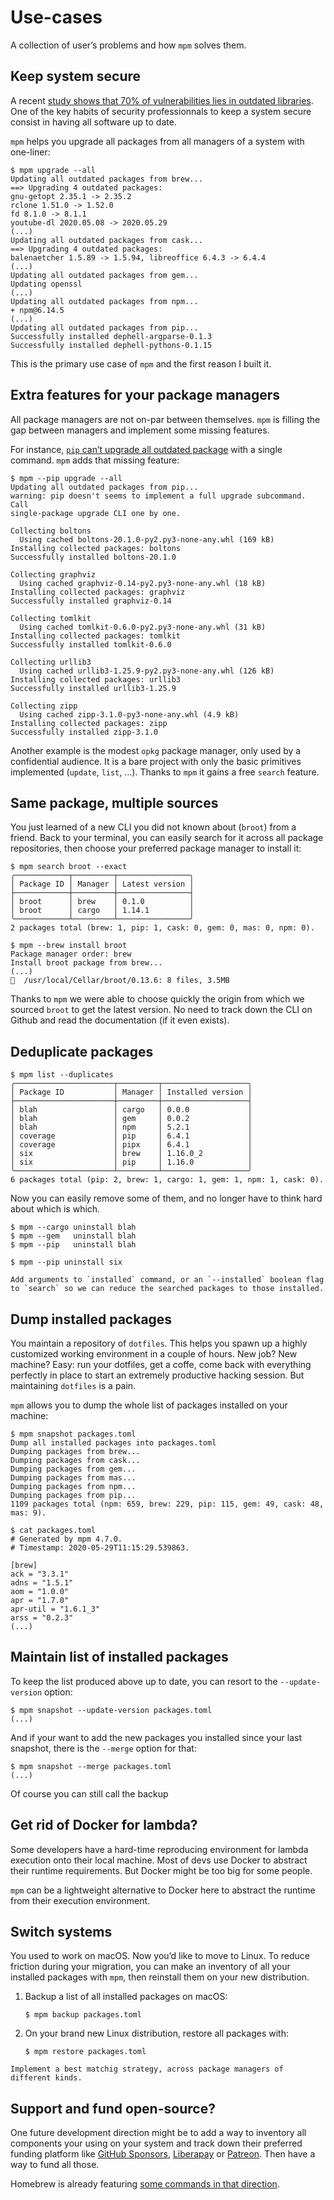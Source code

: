 # Use-cases

A collection of user’s problems and how `mpm` solves them.

## Keep system secure

A recent
[study shows that 70% of vulnerabilities lies in outdated libraries](https://developers.slashdot.org/story/20/05/23/2330244/open-source-security-report-finds-library-induced-flaws-in-70-of-applications).
One of the key habits of security professionnals to keep a system secure
consist in having all software up to date.

`mpm` helps you upgrade all packages from all managers of a system with
one-liner:

```shell-session
$ mpm upgrade --all
Updating all outdated packages from brew...
==> Upgrading 4 outdated packages:
gnu-getopt 2.35.1 -> 2.35.2
rclone 1.51.0 -> 1.52.0
fd 8.1.0 -> 8.1.1
youtube-dl 2020.05.08 -> 2020.05.29
(...)
Updating all outdated packages from cask...
==> Upgrading 4 outdated packages:
balenaetcher 1.5.89 -> 1.5.94, libreoffice 6.4.3 -> 6.4.4
(...)
Updating all outdated packages from gem...
Updating openssl
(...)
Updating all outdated packages from npm...
+ npm@6.14.5
(...)
Updating all outdated packages from pip...
Successfully installed dephell-argparse-0.1.3
Successfully installed dephell-pythons-0.1.15
```

This is the primary use case of `mpm` and the first reason I built it.

## Extra features for your package managers

All package managers are not on-par between themselves. `mpm` is filling the
gap between managers and implement some missing features.

For instance,
[`pip` can’t upgrade all outdated package](https://github.com/pypa/pip/issues/4551)
with a single command. `mpm` adds that missing feature:

```shell-session
$ mpm --pip upgrade --all
Updating all outdated packages from pip...
warning: pip doesn't seems to implement a full upgrade subcommand. Call
single-package upgrade CLI one by one.

Collecting boltons
  Using cached boltons-20.1.0-py2.py3-none-any.whl (169 kB)
Installing collected packages: boltons
Successfully installed boltons-20.1.0

Collecting graphviz
  Using cached graphviz-0.14-py2.py3-none-any.whl (18 kB)
Installing collected packages: graphviz
Successfully installed graphviz-0.14

Collecting tomlkit
  Using cached tomlkit-0.6.0-py2.py3-none-any.whl (31 kB)
Installing collected packages: tomlkit
Successfully installed tomlkit-0.6.0

Collecting urllib3
  Using cached urllib3-1.25.9-py2.py3-none-any.whl (126 kB)
Installing collected packages: urllib3
Successfully installed urllib3-1.25.9

Collecting zipp
  Using cached zipp-3.1.0-py3-none-any.whl (4.9 kB)
Installing collected packages: zipp
Successfully installed zipp-3.1.0
```

Another example is the modest `opkg` package manager, only used by a
confidential audience. It is a bare project with only the basic primitives
implemented (`update`, `list`, …). Thanks to `mpm` it gains a free `search`
feature.

## Same package, multiple sources

You just learned of a new CLI you did not known about (`broot`) from a friend.
Back to your terminal, you can easily search for it across all package
repositories, then choose your preferred package manager to install it:

```shell-session
$ mpm search broot --exact
╭────────────┬─────────┬────────────────╮
│ Package ID │ Manager │ Latest version │
├────────────┼─────────┼────────────────┤
│ broot      │ brew    │ 0.1.0          │
│ broot      │ cargo   │ 1.14.1         │
╰────────────┴─────────┴────────────────╯
2 packages total (brew: 1, pip: 1, cask: 0, gem: 0, mas: 0, npm: 0).
```

```shell-session
$ mpm --brew install broot
Package manager order: brew
Install broot package from brew...
(...)
🍺  /usr/local/Cellar/broot/0.13.6: 8 files, 3.5MB
```

Thanks to `mpm` we were able to choose quickly the origin from which we sourced
`broot` to get the latest version. No need to track down the CLI on Github and
read the documentation (if it even exists).

## Deduplicate packages

```shell-session
$ mpm list --duplicates
╭──────────────────────┬─────────┬───────────────────╮
│ Package ID           │ Manager │ Installed version │
├──────────────────────┼─────────┼───────────────────┤
│ blah                 │ cargo   │ 0.0.0             │
│ blah                 │ gem     │ 0.0.2             │
│ blah                 │ npm     │ 5.2.1             │
│ coverage             │ pip     │ 6.4.1             │
│ coverage             │ pipx    │ 6.4.1             │
│ six                  │ brew    │ 1.16.0_2          │
│ six                  │ pip     │ 1.16.0            │
╰──────────────────────┴─────────┴───────────────────╯
6 packages total (pip: 2, brew: 1, cargo: 1, gem: 1, npm: 1, cask: 0).
```

Now you can easily remove some of them, and no longer have to think hard about
which is which.

```shell-session
$ mpm --cargo uninstall blah
$ mpm --gem   uninstall blah
$ mpm --pip   uninstall blah

$ mpm --pip uninstall six
```

```{todo}
Add arguments to `installed` command, or an `--installed` boolean flag to `search` so we can reduce the searched packages to those installed.
```

## Dump installed packages

You maintain a repository of `dotfiles`. This helps you spawn up a highly
customized working environment in a couple of hours. New job? New machine?
Easy: run your dotfiles, get a coffe, come back with everything perfectly in
place to start an extremely productive hacking session. But maintaining
`dotfiles` is a pain.

`mpm` allows you to dump the whole list of packages installed on your machine:

```shell-session
$ mpm snapshot packages.toml
Dump all installed packages into packages.toml
Dumping packages from brew...
Dumping packages from cask...
Dumping packages from gem...
Dumping packages from mas...
Dumping packages from npm...
Dumping packages from pip...
1109 packages total (npm: 659, brew: 229, pip: 115, gem: 49, cask: 48, mas: 9).
```

```shell-session
$ cat packages.toml
# Generated by mpm 4.7.0.
# Timestamp: 2020-05-29T11:15:29.539863.

[brew]
ack = "3.3.1"
adns = "1.5.1"
aom = "1.0.0"
apr = "1.7.0"
apr-util = "1.6.1_3"
arss = "0.2.3"
(...)
```

## Maintain list of installed packages

To keep the list produced above up to date, you can resort to the `--update-version` option:

```shell-session
$ mpm snapshot --update-version packages.toml
(...)
```

And if your want to add the new packages you installed since your last snapshot, there is the `--merge` option for that:

```shell-session
$ mpm snapshot --merge packages.toml
(...)
```

Of course you can still call the backup

## Get rid of Docker for lambda?

Some developers have a hard-time reproducing environment for lambda execution
onto their local machine. Most of devs use Docker to abstract their runtime
requirements. But Docker might be too big for some people.

`mpm` can be a lightweight alternative to Docker here to abstract the runtime
from their execution environment.

## Switch systems

You used to work on macOS. Now you’d like to move to Linux. To reduce friction
during your migration, you can make an inventory of all your installed packages with `mpm`,
then reinstall them on your new distribution.

1. Backup a list of all installed packages on macOS:

   ```shell-session
   $ mpm backup packages.toml
   ```

1. On your brand new Linux distribution, restore all packages with:

   ```shell-session
   $ mpm restore packages.toml
   ```

```{todo}
Implement a best matchig strategy, across package managers of different kinds.
```

## Support and fund open-source?

One future development direction might be to add a way to inventory all
components your using on your system and track down their preferred funding
platform like [GitHub Sponsors](https://github.com/sponsors),
[Liberapay](https://liberapay.com) or [Patreon](https://patreon.com). Then have
a way to fund all those.

Homebrew is already featuring
[some commands in that direction](https://github.com/Homebrew/brew/pull/7900).
